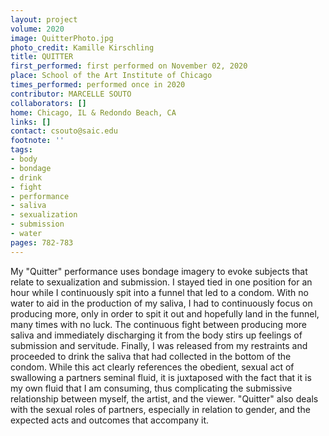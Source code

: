 ```yaml
---
layout: project
volume: 2020
image: QuitterPhoto.jpg
photo_credit: Kamille Kirschling
title: QUITTER
first_performed: first performed on November 02, 2020
place: School of the Art Institute of Chicago
times_performed: performed once in 2020
contributor: MARCELLE SOUTO
collaborators: []
home: Chicago, IL & Redondo Beach, CA
links: []
contact: csouto@saic.edu
footnote: ''
tags:
- body
- bondage
- drink
- fight
- performance
- saliva
- sexualization
- submission
- water
pages: 782-783
---
```




My "Quitter" performance uses bondage imagery to evoke subjects that relate to sexualization and submission. I stayed tied in one position for an hour while I continuously spit into a funnel that led to a condom. With no water to aid in the production of my saliva, I had to continuously focus on producing more, only in order to spit it out and hopefully land in the funnel, many times with no luck. The continuous fight between producing more saliva and immediately discharging it from the body stirs up feelings of submission and servitude. Finally, I was released from my restraints and proceeded to drink the saliva that had collected in the bottom of the condom. While this act clearly references the obedient, sexual act of swallowing a partners seminal fluid, it is juxtaposed with the fact that it is my own fluid that I am consuming, thus complicating the submissive relationship between myself, the artist, and the viewer. "Quitter" also deals with the sexual roles of partners, especially in relation to gender, and the expected acts and outcomes that accompany it.
